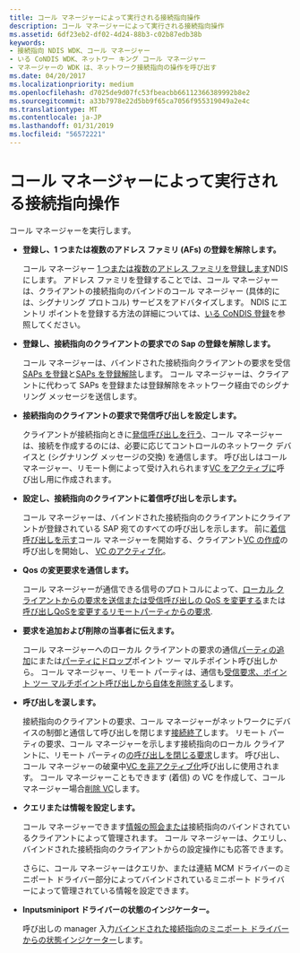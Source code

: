 ```yaml
---
title: コール マネージャーによって実行される接続指向操作
description: コール マネージャーによって実行される接続指向操作
ms.assetid: 6df23eb2-df02-4d24-88b3-c02b87edb38b
keywords:
- 接続指向 NDIS WDK、コール マネージャー
- いる CoNDIS WDK、ネットワー キング コール マネージャー
- マネージャーの WDK は、ネットワーク接続指向の操作を呼び出す
ms.date: 04/20/2017
ms.localizationpriority: medium
ms.openlocfilehash: d7025de9d07fc53fbeacbb66112366389992b8e2
ms.sourcegitcommit: a33b7978e22d5bb9f65ca7056f955319049a2e4c
ms.translationtype: MT
ms.contentlocale: ja-JP
ms.lasthandoff: 01/31/2019
ms.locfileid: "56572221"
---
```

# <a name="connection-oriented-operations-performed-by-call-managers"></a>コール マネージャーによって実行される接続指向操作





コール マネージャーを実行します。

-   **登録し、1 つまたは複数のアドレス ファミリ (AFs) の登録を解除します。**

    コール マネージャー [1 つまたは複数のアドレス ファミリを登録します](registering-and-opening-an-address-family.md)NDIS にします。 アドレス ファミリを登録することでは、コール マネージャーは、クライアントの接続指向のバインドのコール マネージャー (具体的には、シグナリング プロトコル) サービスをアドバタイズします。 NDIS にエントリ ポイントを登録する方法の詳細については、[いる CoNDIS 登録](condis-registration.md)を参照してください。

-   **登録し、接続指向のクライアントの要求での Sap の登録を解除します。**

    コール マネージャーは、バインドされた接続指向クライアントの要求を受信[SAPs を登録](registering-a-sap.md)と[SAPs を登録解除](deregistering-a-sap.md)します。 コール マネージャーは、クライアントに代わって SAPs を登録または登録解除をネットワーク経由でのシグナリング メッセージを送信します。

-   **接続指向のクライアントの要求で発信呼び出しを設定します。**

    クライアントが接続指向ときに[発信呼び出しを行う](making-a-call.md)、コール マネージャーは、接続を作成するのには、必要に応じてコントロールのネットワーク デバイスと (シグナリング メッセージの交換) を通信します。 呼び出しはコール マネージャー、リモート側によって受け入れられます[VC をアクティブに](activating-a-vc.md)呼び出し用に作成されます。

-   **設定し、接続指向のクライアントに着信呼び出しを示します。**

    コール マネージャーは、バインドされた接続指向のクライアントにクライアントが登録されている SAP 宛てのすべての呼び出しを示します。 前に[着信呼び出しを示す](indicating-an-incoming-call.md)コール マネージャーを開始する、クライアント[VC の作成](creating-a-vc.md)の呼び出しを開始し、 [VC のアクティブ化](activating-a-vc.md)。

-   **Qos の変更要求を通信します。**

    コール マネージャーが通信できる信号のプロトコルによって、[ローカル クライアントからの要求を送信または受信呼び出しの QoS を変更する](client-initiated-request-to-change-call-parameters.md)または[呼び出しQoSを変更するリモートパーティからの要求](incoming-request-to-change-call-parameters.md).

-   **要求を追加および削除の当事者に伝えます。**

    コール マネージャーへのローカル クライアントの要求の通信[パーティの追加](adding-a-party-to-a-multipoint-call.md)にまたは[パーティにドロップ](dropping-a-party-from-a-multipoint-call.md)ポイント ツー マルチポイント呼び出しから。 コール マネージャー、リモート パーティは、通信も[受信要求、ポイント ツー マルチポイント呼び出しから自体を削除する](incoming-request-to-drop-a-party-from-a-multipoint-call.md)します。

-   **呼び出しを涙します。**

    接続指向のクライアントの要求、コール マネージャーがネットワークにデバイスの制御と通信して呼び出しを閉じます[接続終了](client-initiated-request-to-close-a-call.md)します。 リモート パーティの要求、コール マネージャーを示します接続指向のローカル クライアントに、リモート パーティの[の呼び出しを閉じる要求](incoming-request-to-close-a-call.md)します。 呼び出し、コール マネージャーの破棄中[VC を非アクティブ化](deactivating-a-vc.md)呼び出しに使用されます。 コール マネージャーこともできます (着信) の VC を作成して、コール マネージャー場合[削除 VC](deleting-a-vc.md)します。

-   **クエリまたは情報を設定します。**

    コール マネージャーできます[情報の照会または](querying-or-setting-information.md)接続指向のバインドされているクライアントによって管理されます。 コール マネージャーは、クエリし、バインドされた接続指向のクライアントからの設定操作にも応答できます。

    さらに、コール マネージャーはクエリか、または連結 MCM ドライバーのミニポート ドライバー部分によってバインドされているミニポート ドライバーによって管理されている情報を設定できます。

-   **Inputsminiport ドライバーの状態のインジケーター。**

    呼び出しの manager 入力[バインドされた接続指向のミニポート ドライバーからの状態インジケーター](indicating-miniport-driver-status.md)します。

 

 





